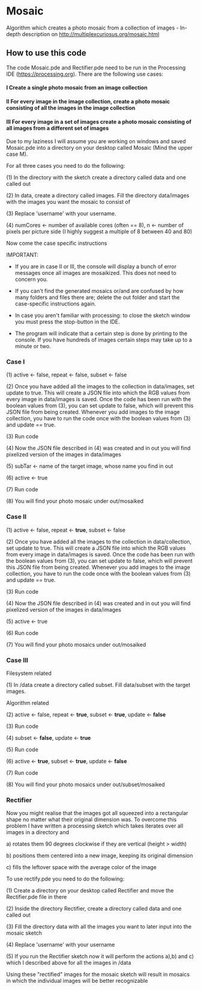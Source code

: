 # Mosaic
Algorithm which creates a photo mosaic from a collection of images - In-depth description on http://multiplexcuriosus.org/mosaic.html

## How to use this code

The code Mosaic.pde and Rectifier.pde need to be run in the Processing IDE (https://processing.org). 
There are the following use cases:

#### I Create a single photo mosaic from an image collection

#### II For every image in the image collection, create a photo mosaic consisting of all the images in the image collection

#### III For every image in a set of images create a photo mosaic consisting of all images from a different set of images

Due to my laziness I will assume you are working on windows and saved Mosaic.pde into a directory on your desktop called Mosaic (Mind the upper case M).

For all three cases you need to do the following:

(1) In the directory with the sketch create a directory called data and one called out
 
(2) In data, create a directory called images. Fill the directory data/images with the images you want the mosaic to consist of
 
(3) Replace 'username' with your username.

(4) numCores <- number of available cores (often == 8), n <- number of pixels per picture side (I highly suggest a multiple of 8 between 40 and 80)

Now come the case specific instructions


IMPORTANT:

- If you are in case II or III, the console will display a bunch of error messages once all images are mosaikized. This does not need to concern you.

- If you can't find the generated mosaics or/and are confused by how many folders and files there are; delete the out folder and start the case-specific instructions again.

- In case you aren't familiar with processing: to close the sketch window you must press the stop-button in the IDE.

- The program will indicate that a certain step is done by printing to the console. If you have hundreds of images certain steps may take up to a minute or two.

### Case I

(1) active <- false, repeat <- false, subset <- false 
              
(2) Once you have added all the images to the collection in data/images, set update to true. This will create a JSON file into which the RGB values from every image in data/images is saved. Once the code has been run with the boolean values from (3), you can set update to false, which will prevent this JSON file from being created. Whenever you add images to the image collection, you have to run the code once with the boolean values from (3) and update == true.

(3) Run code
 
(4) Now the JSON file described in (4) was created and in out you will find pixelized version of the images in data/images
                                                
(5) subTar <- name of the target image, whose name you find in out
 
(6) active <- true
              
(7) Run code
              
(8) You will find your photo mosaic under out/mosaiked
              
              
### Case II
 
(1) active <- false, repeat <- **true**, subset <- false 
              
(2) Once you have added all the images to the collection in data/collection, set update to true. This will create a JSON file into which the RGB values from every image in data/images is saved. Once the code has been run with the boolean values from (3), you can set update to false, which will prevent this JSON file from being created. Whenever you add images to the image collection, you have to run the code once with the boolean values from (3) and update == true.

(3) Run code
 
(4) Now the JSON file described in (4) was created and in out  you will find pixelized version of the images in data/images
 
(5) active <- true
              
(6) Run code
              
(7) You will find your photo mosaics under out/mosaiked
              
### Case III

Filesystem related
 
(1) In /data create a directory called subset. Fill data/subset with the target images.

Algorithm related
 
(2) active <- false, repeat <- **true**, subset <- **true**, update <- **false**

(3) Run code

(4) subset <- **false**, update <- **true**

(5) Run code

(6) active <- **true**, subset <- **true**, update <- **false**
              
(7) Run code
                     
(8) You will find your photo mosaics under out/subset/mosaiked
 

 
### Rectifier
Now you might realise that the images got all squeezed into a rectangular shape no matter what their original dimension was. To overcome this problem I have written a processing sketch which takes iterates over all images in a directory and 
 
a) rotates them 90 degrees clockwise if they are vertical (height > width) 
 
b) positions them centered into a new image, keeping its original dimension
 
c) fills the leftover space with the average color of the image

To use rectify.pde you need to do the following:

(1) Create a directory on your desktop called Rectifier and move the Rectifier.pde file in there

(2) Inside the directory Rectifier, create a directory called data and one called out

(3) Fill the directory data with all the images you want to later input into the mosaic sketch

(4) Replace 'username' with your username

(5) If you run the Rectifier sketch now it will perform the actions a),b) and c) which I described above for all the images in /data

Using these "rectified" images for the mosaic sketch will result in mosaics in which the individual images will be better recognizable
 
 
 
 

